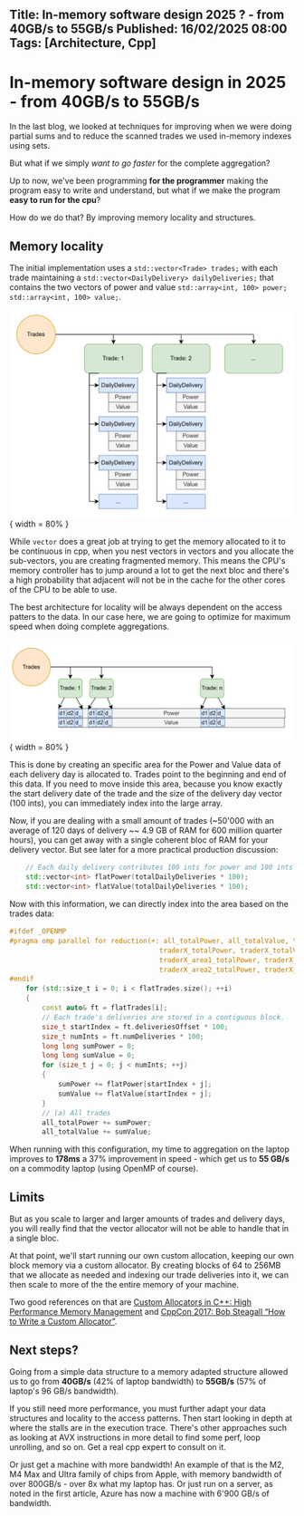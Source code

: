 Title: In-memory software design 2025 ? - from 40GB/s to 55GB/s
Published: 16/02/2025 08:00
Tags: [Architecture, Cpp] 
---

# In-memory software design in 2025 - from 40GB/s to 55GB/s

In the last blog, we looked at techniques for improving when we were doing partial sums and to reduce the scanned trades we used in-memory indexes using sets. 

But what if we simply *want to go faster* for the complete aggregation?

Up to now, we've been programming **for the programmer** making the program easy to write and understand, but what if we make the program **easy to run for the cpu**? 

How do we do that? By improving memory locality and structures. 

## Memory locality

The initial implementation uses a `std::vector<Trade> trades;` with each trade maintaining a `std::vector<DailyDelivery> dailyDeliveries;` that contains the two vectors of power and value `std::array<int, 100> power; std::array<int, 100> value;`. 

![TradeInMemory](/posts/images/in-mem/TradeInMemory.png){ width = 80% }

While `vector` does a great job at trying to get the memory allocated to it to be continuous in cpp, when you nest vectors in vectors and you allocate the sub-vectors, you are creating fragmented memory. This means the CPU's memory controller has to jump around a lot to get the next bloc and there's a high probability that adjacent will not be in the cache for the other cores of the CPU to be able to use.

The best architecture for locality will be always dependent on the access patters to the data. In our case here, we are going to optimize for maximum speed when doing complete aggregations.

![TradeCompressed](/posts/images/in-mem/TradeCompressed.png){ width = 80% }

This is done by creating an specific area for the Power and Value data of each delivery day is allocated to. Trades point to the beginning and end of this data. If you need to move inside this area, because you know exactly the start delivery date of the trade and the size of the delivery day vector (100 ints), you can immediately index into the large array. 

Now, if you are dealing with a small amount of trades (~50'000 with an average of 120 days of delivery ~~ 4.9 GB of RAM for 600 million quarter hours), you can get away with a single coherent bloc of RAM for your delivery vector. But see later for a more practical production discussion:

```cpp
    // Each daily delivery contributes 100 ints for power and 100 ints for value.
    std::vector<int> flatPower(totalDailyDeliveries * 100);
    std::vector<int> flatValue(totalDailyDeliveries * 100);
```

Now with this information, we can directly index into the area based on the trades data:

```cpp
#ifdef _OPENMP
#pragma omp parallel for reduction(+: all_totalPower, all_totalValue, \
                                     traderX_totalPower, traderX_totalValue, \
                                     traderX_area1_totalPower, traderX_area1_totalValue, \
                                     traderX_area2_totalPower, traderX_area2_totalValue)
#endif
    for (std::size_t i = 0; i < flatTrades.size(); ++i)
    {
        const auto& ft = flatTrades[i];
        // Each trade's deliveries are stored in a contiguous block.
        size_t startIndex = ft.deliveriesOffset * 100;
        size_t numInts = ft.numDeliveries * 100;
        long long sumPower = 0;
        long long sumValue = 0;
        for (size_t j = 0; j < numInts; ++j)
        {
            sumPower += flatPower[startIndex + j];
            sumValue += flatValue[startIndex + j];
        }
        // (a) All trades
        all_totalPower += sumPower;
        all_totalValue += sumValue;
```

When running with this configuration, my time to aggregation on the laptop improves to **178ms** a 37% improvement in speed - which get us to **55 GB/s** on a commodity laptop (using OpenMP of course). 

## Limits 

 But as you scale to larger and larger amounts of trades and delivery days, you will really find that the vector<int> allocator will not be able to handle that in a single bloc. 
 
 At that point, we'll start running our own custom allocation, keeping our own block memory via a custom allocator. By creating blocks of 64 to 256MB that we allocate as needed and indexing our trade deliveries into it, we can then scale to more of the the entire memory of your machine. 
 
 Two good references on that are [Custom Allocators in C++: High Performance Memory Management](https://johnfarrier.com/custom-allocators-in-c-high-performance-memory-management/) and [CppCon 2017: Bob Steagall “How to Write a Custom Allocator”](https://www.youtube.com/watch?v=kSWfushlvB8). 
 
## Next steps?

Going from a simple data structure to a memory adapted structure allowed us to go from **40GB/s** (42% of laptop bandwidth) to **55GB/s** (57% of laptop's 96 GB/s bandwidth). 

If you still need more performance, you must further adapt your data structures and locality to the access patterns. Then start looking in depth at where the stalls are in the execution trace. There's other approaches such as looking at AVX instructions in more detail to find some perf, loop unrolling, and so on. Get a real cpp expert to consult on it.

Or just get a machine with more bandwidth! An example of that is the M2, M4 Max and Ultra family of chips from Apple, with memory bandwidth of over 800GB/s - over 8x what my laptop has. Or just run on a server, as noted in the first article, Azure has now a machine with 6'900 GB/s of bandwidth.

